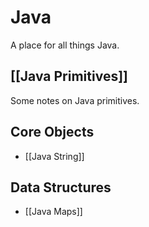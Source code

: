 # Java

A place for all things Java.

## [[Java Primitives]]

Some notes on Java primitives.

## Core Objects

- [[Java String]]

## Data Structures

- [[Java Maps]]
